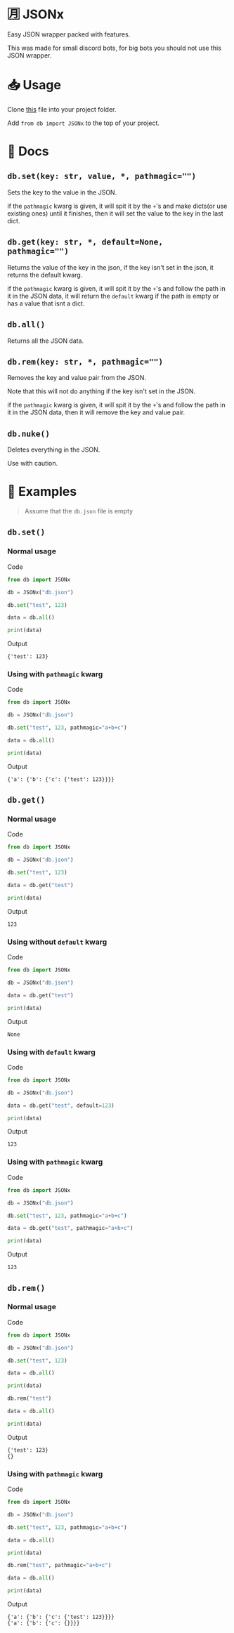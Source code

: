 # 🈷️ JSONx
Easy JSON wrapper packed with features. 

This was made for small discord bots, for big bots you should not use this JSON wrapper.
# 📥 Usage
Clone [this](https://github.com/RGBCube/JSONx/blob/main/db.py) file into your project folder.

Add `from db import JSONx` to the top of your project.
# 📄 Docs
## `db.set(key: str, value, *, pathmagic="")`
Sets the key to the value in the JSON.

if the `pathmagic` kwarg is given, it will spit it by the `+`'s and make dicts(or use existing ones) until it finishes, then it will set the value to the key in the last dict.
## `db.get(key: str, *, default=None, pathmagic="")`
Returns the value of the key in the json, if the key isn't set in the json, it returns the default kwarg.

if the `pathmagic` kwarg is given, it will spit it by the `+`'s and follow the path in it in the JSON data, it will return the `default` kwarg if the path is empty or has a value that isnt a dict.
## `db.all()`
Returns all the JSON data.
## `db.rem(key: str, *, pathmagic="")`
Removes the key and value pair from the JSON.

Note that this will not do anything if the key isn't set in the JSON.

if the `pathmagic` kwarg is given, it will spit it by the `+`'s and follow the path in it in the JSON data, then it will remove the key and value pair.
## `db.nuke()`
Deletes everything in the JSON.

Use with caution.
# 📘 Examples
> Assume that the `db.json` file is empty
## `db.set()`
### Normal usage
Code
```python
from db import JSONx

db = JSONx("db.json")

db.set("test", 123)

data = db.all()

print(data)
```
Output
```
{'test': 123}
```
### Using with `pathmagic` kwarg
Code
```python
from db import JSONx

db = JSONx("db.json")

db.set("test", 123, pathmagic="a+b+c")

data = db.all()

print(data)
```
Output
```
{'a': {'b': {'c': {'test': 123}}}}
```
## `db.get()`
### Normal usage
Code
```python
from db import JSONx

db = JSONx("db.json")

db.set("test", 123)

data = db.get("test")

print(data)
```
Output
```
123
```
### Using without `default` kwarg
Code
```python
from db import JSONx

db = JSONx("db.json")

data = db.get("test")

print(data)
```
Output
```
None
```
### Using with `default` kwarg
Code
```python
from db import JSONx

db = JSONx("db.json")

data = db.get("test", default=123)

print(data)
```
Output
```
123
```
### Using with `pathmagic` kwarg
Code
```python
from db import JSONx

db = JSONx("db.json")

db.set("test", 123, pathmagic="a+b+c")

data = db.get("test", pathmagic="a+b+c")

print(data)
```
Output
```
123
```
## `db.rem()`
### Normal usage
Code
```python
from db import JSONx

db = JSONx("db.json")

db.set("test", 123)

data = db.all()

print(data)

db.rem("test")

data = db.all()

print(data)
```
Output
```
{'test': 123}
{}
```
### Using with `pathmagic` kwarg
Code
```python
from db import JSONx

db = JSONx("db.json")

db.set("test", 123, pathmagic="a+b+c")

data = db.all()

print(data)

db.rem("test", pathmagic="a+b+c")

data = db.all()

print(data)
```
Output
```
{'a': {'b': {'c': {'test': 123}}}}
{'a': {'b': {'c': {}}}}
```
